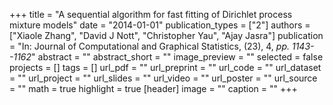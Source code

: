 +++
title = "A sequential algorithm for fast fitting of Dirichlet process mixture models"
date = "2014-01-01"
publication_types = ["2"]
authors = ["Xiaole Zhang", "David J Nott", "Christopher Yau", "Ajay Jasra"]
publication = "In: Journal of Computational and Graphical Statistics, (23), 4, _pp. 1143--1162_"
abstract = ""
abstract_short = ""
image_preview = ""
selected = false
projects = []
tags = []
url_pdf = ""
url_preprint = ""
url_code = ""
url_dataset = ""
url_project = ""
url_slides = ""
url_video = ""
url_poster = ""
url_source = ""
math = true
highlight = true
[header]
image = ""
caption = ""
+++
